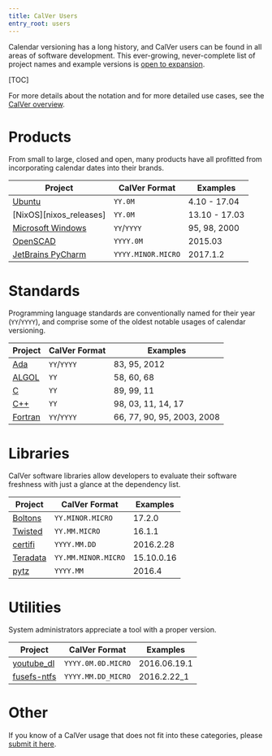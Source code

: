 ```yaml
---
title: CalVer Users
entry_root: users
---
```


Calendar versioning has a long history, and CalVer users can be found
in all areas of software development. This ever-growing,
never-complete list of project names and example versions is
[open to expansion][issues].

[issues]: https://github.com/mahmoud/calver/issues

[TOC]

For more details about the notation and for more detailed use cases,
see the [CalVer overview][overview].

[overview]: /overview.html

# Products

From small to large, closed and open, many products have all profitted
from incorporating calendar dates into their brands.

Project                         | CalVer Format      | Examples
------------------------------- | ------------------ | ---------------
[Ubuntu][ubuntu]                | `YY.0M`            | 4.10 - 17.04
[NixOS][nixos_releases]         | `YY.0M`            | 13.10 - 17.03
[Microsoft Windows][ms_win]     | `YY`/`YYYY`        | 95, 98, 2000
[OpenSCAD][openscad]            | `YYYY.0M`          | 2015.03
[JetBrains PyCharm][pycharm]    | `YYYY.MINOR.MICRO` | 2017.1.2

[ubuntu]: /overview.html#ubuntu
[ms_win]: https://en.wikipedia.org/wiki/Microsoft_Windows
[openscad]: https://en.wikipedia.org/wiki/OpenSCAD
[pycharm]: https://en.wikipedia.org/wiki/PyCharm

# Standards

Programming language standards are conventionally named for their year
(`YY`/`YYYY`), and comprise some of the oldest notable usages of
calendar versioning.

Project                         | CalVer Format     | Examples
------------------------------- | ----------------- | ---------------
[Ada][ada]                      | `YY`/`YYYY`       | 83, 95, 2012
[ALGOL][algol]                  | `YY`              | 58, 60, 68
[C][c]                          | `YY`              | 89, 99, 11
[C++][cpp]                      | `YY`              | 98, 03, 11, 14, 17
[Fortran][fortran]              | `YY`/`YYYY`       | 66, 77, 90, 95, 2003, 2008

[ada]: https://en.wikipedia.org/wiki/Ada_(programming_language)
[algol]: https://en.wikipedia.org/wiki/ALGOL_60
[c]: https://en.wikipedia.org/wiki/C_(programming_language)
[cpp]: https://en.wikipedia.org/wiki/C%2B%2B
[fortran]: https://en.wikipedia.org/wiki/Fortran

# Libraries

CalVer software libraries allow developers to evaluate their software
freshness with just a glance at the dependency list.

Project                         | CalVer Format       | Examples
------------------------------- | ------------------- | ---------------
[Boltons][boltons]              | `YY.MINOR.MICRO`    | 17.2.0
[Twisted][twisted]              | `YY.MM.MICRO`       | 16.1.1
[certifi][certifi]              | `YYYY.MM.DD`        | 2016.2.28
[Teradata][teradata]            | `YY.MM.MINOR.MICRO` | 15.10.0.16
[pytz][pytz]                    | `YYYY.MM`           | 2016.4

[boltons]: http://boltons.readthedocs.io/en/latest/
[twisted]: /overview.html#twisted
[certifi]: https://pypi.python.org/pypi/certifi
[teradata]: /overview.html#teradata
[pytz]: /overview.html#pytz

# Utilities

System administrators appreciate a tool with a proper version.

Project                         | CalVer Format       | Examples
------------------------------- | ------------------- | ---------------
[youtube_dl][youtube_dl]        | `YYYY.0M.0D.MICRO`  | 2016.06.19.1
[fusefs-ntfs][fsfntfs]          | `YYYY.MM.DD_MICRO`  | 2016.2.22_1

[youtube_dl]: /overview.html#youtube_dl
[fsfntfs]: http://www.freshports.org/sysutils/fusefs-ntfs

# Other

If you know of a CalVer usage that does not fit into these categories,
please [submit it here][issues].
